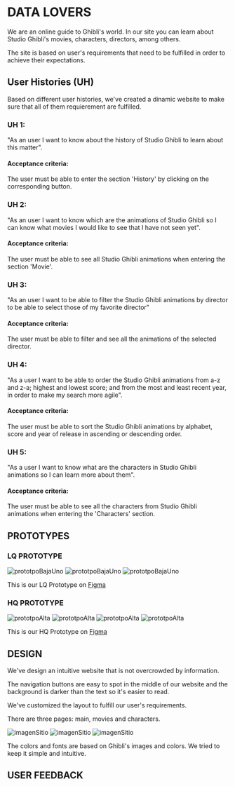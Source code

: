 # DATA LOVERS

We are an online guide to Ghibli's world. In our site you can learn about Studio Ghibli's movies, characters, directors, among others.

The site is based on user's requirements that need to be fulfilled in order to achieve their expectations.

## User Histories (UH)

Based on different user histories, we've created a dinamic website to make sure that all of them requierement are fulfilled.

### UH 1:

"As an user I want to know about the history of Studio Ghibli to learn about this matter".

#### Acceptance criteria:
The user must be able to enter the section
'History' by clicking on the corresponding button.

### UH 2:
"As an user I want to know which are the animations of Studio Ghibli so I can know what movies I would like to see that I have not seen yet".

#### Acceptance criteria:
The user must be able to see all Studio Ghibli animations when entering the section
'Movie'.

### UH 3:
"As an user I want to be able to filter the Studio Ghibli animations by director to be able to select those of my favorite director"

#### Acceptance criteria:
The user must be able to filter and see all the animations of the selected director.

### UH 4:
"As a user I want to be able to order the Studio Ghibli animations from a-z and z-a; highest and lowest score; and from the most and least recent year, in order to make my search more agile".

#### Acceptance criteria:
The user must be able to sort the Studio Ghibli animations by alphabet, score and year of release in ascending or descending order.

### UH 5:
"As a user I want to know what are the characters in Studio Ghibli animations so I can learn more about them".

#### Acceptance criteria:
The user must be able to see all the characters from Studio Ghibli animations when entering the 'Characters' section.

## PROTOTYPES

### LQ PROTOTYPE

![prototpoBajaUno](./src/imagesReadme/BAJA%20FIDELIDAD/INICIO.png)
![prototpoBajaUno](./src/imagesReadme/BAJA%20FIDELIDAD/PELICULAS.png)
![prototpoBajaUno](./src/imagesReadme/BAJA%20FIDELIDAD/PERSONAJES.png)

This is our LQ Prototype on [Figma](https://www.figma.com/file/LNxqQwvbhv4lm3P1eb9MdD/PROTOTIPO-BAJA?node-id=0%3A1&t=fik5TTyfflOKYSlj-1)

### HQ PROTOTYPE

![prototpoAlta](./src/imagesReadme/BAJA%20FIDELIDAD/ALTA%20FIDELIDAD%202/PRINCIPAL.png)
![prototpoAlta](./src/imagesReadme/BAJA%20FIDELIDAD/ALTA%20FIDELIDAD%202/HISTORIA.png)
![prototpoAlta](./src/imagesReadme/BAJA%20FIDELIDAD/ALTA%20FIDELIDAD%202/PELICULAS.png)
![prototpoAlta](./src/imagesReadme/BAJA%20FIDELIDAD/ALTA%20FIDELIDAD%202/PERSONAJES.png)


This is our HQ Prototype on [Figma](https://www.figma.com/file/2yFsmUV5cxFxpGNjiaPIyz/Untitled?t=fik5TTyfflOKYSlj-1)


## DESIGN

We've design an intuitive website that is not overcrowded by information.

The navigation buttons are easy to spot in the middle of our website and the background is darker than the text so it's easier to read.

We've customized the layout to fulfill our user's requirements.

There are three pages: main, movies and characters.

![imagenSitio](./src/imagesReadme/BAJA%20FIDELIDAD/ALTA%20FIDELIDAD%202/desktop.jpeg)
![imagenSitio](./src/imagesReadme/BAJA%20FIDELIDAD/ALTA%20FIDELIDAD%202/tablet.jpeg)
![imagenSitio](./src/imagesReadme/BAJA%20FIDELIDAD/ALTA%20FIDELIDAD%202/mobile.jpeg)

The colors and fonts are based on Ghibli's images and colors. We tried to keep it simple and intuitive.

## USER FEEDBACK
